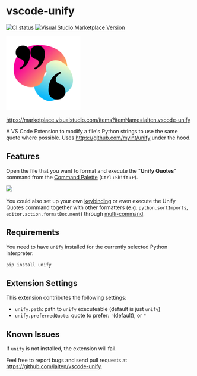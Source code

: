 # vscode-unify

[![CI status](https://img.shields.io/github/workflow/status/lalten/vscode-unify/Build,%20Test%20and%20Deploy)](https://github.com/lalten/vscode-unify/actions) [![Visual Studio Marketplace Version](https://vsmarketplacebadge.apphb.com/version/lalten.vscode-unify.svg)](https://marketplace.visualstudio.com/items?itemName=lalten.vscode-unify)

<img src="icon.png" height=200>

https://marketplace.visualstudio.com/items?itemName=lalten.vscode-unify

A VS Code Extension to modify a file's Python strings to use the same quote where possible. Uses https://github.com/myint/unify under the hood.

## Features

Open the file that you want to format and execute the "**Unify Quotes**" command from the [Command Palette](https://code.visualstudio.com/docs/getstarted/userinterface#_command-palette) (`Ctrl`+`Shift`+`P`).

<img src="images/demo.gif">

You could also set up your own [keybinding](https://code.visualstudio.com/docs/getstarted/keybindings) or even execute the Unify Quotes command together with other formatters (e.g. `python.sortImports`, `editor.action.formatDocument`) through [multi-command](https://marketplace.visualstudio.com/items?itemName=ryuta46.multi-command).

## Requirements

You need to have `unify` installed for the currently selected Python interpreter:
```sh
pip install unify
```

## Extension Settings

This extension contributes the following settings:

* `unify.path`: path to `unify` executeable (default is just `unify`)
* `unify.preferredQuote`: quote to prefer: `'`(default), or `"`

## Known Issues

If `unify` is not installed, the extension will fail.

Feel free to report bugs and send pull requests at https://github.com/lalten/vscode-unify.
